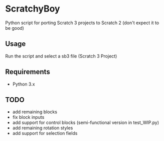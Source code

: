 # ScratchyBoy
Python script for porting Scratch 3 projects to Scratch 2 (don't expect it to be good)

## Usage
Run the script and select a sb3 file (Scratch 3 Project)

## Requirements
- Python 3.x

## TODO
- add remaining blocks
- fix block inputs
- add support for control blocks (semi-functional version in test_WIP.py)
- add remaining rotation styles
- add support for selection fields
